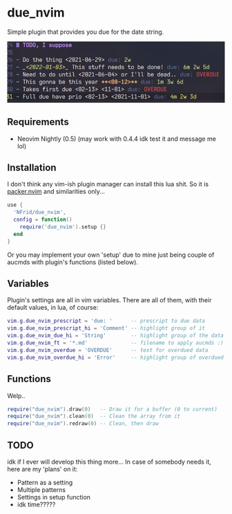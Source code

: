 # due_nvim

Simple plugin that provides you due for the date string.

![Example](img/ex.png)

## Requirements

- Neovim Nightly (0.5) (may work with 0.4.4 idk test it and message me lol)

## Installation

I don't think any vim-ish plugin manager can install this lua shit. So it is
[packer.nvim](https://github.com/wbthomason/packer.nvim) and similarities only...

```lua
use {
  'NFrid/due_nvim',
  config = function()
    require('due_nvim').setup {}
  end
}
```

Or you may implement your own 'setup' due to mine just being couple of aucmds
with plugin's functions (listed below).

## Variables

Plugin's settings are all in vim variables. There are all of them, with their
default values, in lua, of course:

```lua
vim.g.due_nvim_prescript = 'due: '      -- prescript to due data
vim.g.due_nvim_prescript_hi = 'Comment' -- highlight group of it
vim.g.due_nvim_due_hi = 'String'        -- highlight group of the data itself
vim.g.due_nvim_ft = '*.md'              -- filename to apply aucmds :)
vim.g.due_nvim_overdue = 'OVERDUE'      -- text for overdued data
vim.g.due_nvim_overdue_hi = 'Error'     -- highlight group of overdued
```

## Functions

Welp..

```lua
require("due_nvim").draw(0)   -- Draw it for a buffer (0 to current)
require("due_nvim").clean(0)  -- Clean the array from it
require("due_nvim").redraw(0) -- Clean, then draw
```

## TODO

idk if I ever will develop this thing more... In case of somebody needs it, here
are my 'plans' on it:

- Pattern as a setting
- Multiple patterns
- Settings in setup function
- idk time?????
